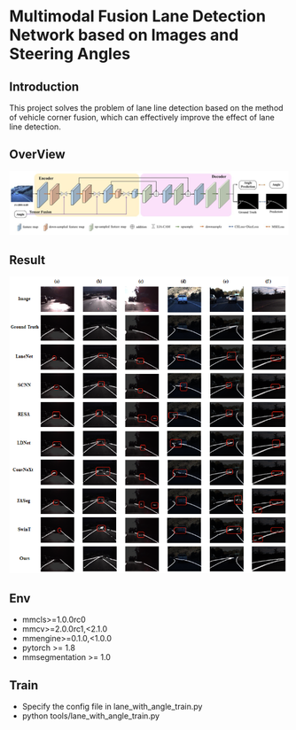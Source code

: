 # Multimodal Fusion Lane Detection Network based on Images and Steering Angles
## Introduction
This project solves the problem of lane line detection based on the method of vehicle corner fusion, which can effectively improve the effect of lane line detection.
## OverView
![overview](imgs/overview.jpg)
## Result
![result](imgs/result.png)
## Env
- mmcls>=1.0.0rc0
- mmcv>=2.0.0rc1,<2.1.0
- mmengine>=0.1.0,<1.0.0
- pytorch >= 1.8
- mmsegmentation >= 1.0
## Train
- Specify the config file in lane_with_angle_train.py
- python tools/lane_with_angle_train.py

